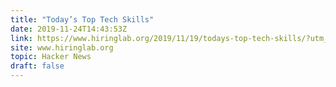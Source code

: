```yaml
---
title: "Today’s Top Tech Skills"
date: 2019-11-24T14:43:53Z
link: https://www.hiringlab.org/2019/11/19/todays-top-tech-skills/?utm_medium=RSS&utm_source=hune
site: www.hiringlab.org
topic: Hacker News
draft: false
---
```

